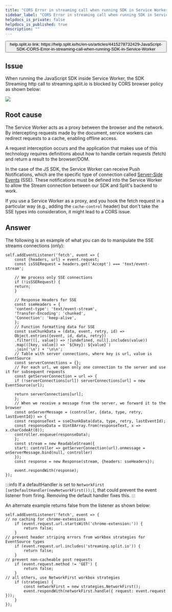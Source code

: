 ```yaml
---
title: "CORS Error in streaming call when running SDK in Service Worker"
sidebar_label: "CORS Error in streaming call when running SDK in Service Worker"
helpdocs_is_private: false
helpdocs_is_published: true
description: ""
---
```


<!-- applies to JavaScript SDK -->

<p>
  <button style={{borderRadius:'8px', border:'1px', fontFamily:'Courier New', fontWeight:'800', textAlign:'left'}}> help.split.io link: https://help.split.io/hc/en-us/articles/4415278732429-JavaScript-SDK-CORS-Error-in-streaming-call-when-running-SDK-in-Service-Worker </button>
</p>

## Issue

When running the JavaScript SDK inside Service Worker, the SDK Streaming http call to streaming.split.io is blocked by CORS browser policy as shown below:

![](https://help.split.io/hc/article_attachments/4415274038285)

## Root cause

The Service Worker acts as a proxy between the browser and the network. By intercepting requests made by the document, service workers can redirect requests to a cache, enabling offline access.

A request interception occurs and the application that makes use of this technology requires definitions about how to handle certain requests (fetch) and return a result to the browser/DOM.

In the case of the JS SDK, the Service Worker can receive Push Notifications, which are the specific type of connection called [Server-Side Events](https://developer.mozilla.org/en-US/docs/Web/API/Server-sent_events/Using_server-sent_events) (SSE). These notifications must be defined into the Service Worker to allow the Stream connection between our SDK and Split's backend to work. 

If you use a Service Worker as a proxy, and you hook the fetch request in a particular way (e.g., adding the `cache-control` header) but don't take the SSE types into consideration, it might lead to a CORS issue.

## Answer

The following is an example of what you can do to manipulate the SSE streams connections (only):
```
self.addEventListener('fetch', event => {
    const {headers, url} = event.request;
    const isSSERequest = headers.get('Accept') === 'text/event-stream';

    // We process only SSE connections
    if (!isSSERequest) {
    return;
    }

    // Response Headers for SSE
    const sseHeaders = {
    'content-type': 'text/event-stream',
    'Transfer-Encoding': 'chunked',
    'Connection': 'keep-alive',
    };
    // Function formatting data for SSE
    const sseChunkData = (data, event, retry, id) =>
    Object.entries({event, id, data, retry})
    .filter(([, value]) => ![undefined, null].includes(value))
    .map(([key, value]) => `${key}: ${value}`)
    .join('\n') + '\n\n';
    // Table with server connections, where key is url, value is EventSource
    const serverConnections = {};
    // For each url, we open only one connection to the server and use it for subsequent requests
    const getServerConnection = url => {
    if (!serverConnections[url]) serverConnections[url] = new EventSource(url);

    return serverConnections[url];
    };
    // When we receive a message from the server, we forward it to the browser
    const onServerMessage = (controller, {data, type, retry, lastEventId}) => {
    const responseText = sseChunkData(data, type, retry, lastEventId);
    const responseData = Uint8Array.from(responseText, x => x.charCodeAt(0));
    controller.enqueue(responseData);
    };
    const stream = new ReadableStream({
    start: controller => getServerConnection(url).onmessage = onServerMessage.bind(null, controller)
    });
    const response = new Response(stream, {headers: sseHeaders});

    event.respondWith(response);
});
 ```

:::info
If a defaultHandler is set to `NetworkFirst [setDefaultHandler(newNetworkFirst());]`, that could prevent the event listener from firing.  Removing the default handler fixes this.
:::

An alternate example returns false from the listener as shown below:
```
self.addEventListener('fetch', event => {
// no caching for chrome-extensions
    if (event.request.url.startsWith('chrome-extension:')) {
        return false;
    }
// prevent header striping errors from workbox strategies for EventSource types
    if (event.request.url.includes('streaming.split.io')) {
        return false;
    }
// prevent non-cacheable post requests
    if (event.request.method != 'GET') {
        return false;
    }
// all others, use NetworkFirst workbox strategies
    if (strategies) {
        const networkFirst = new strategies.NetworkFirst();
        event.respondWith(networkFirst.handle({ request: event.request }));
    }
});
```